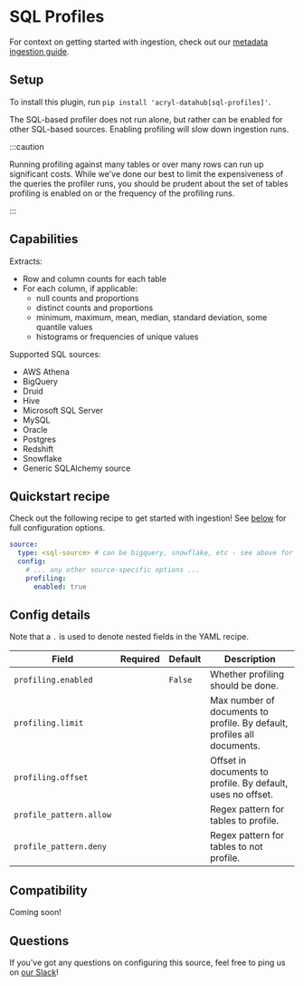 # SQL Profiles

For context on getting started with ingestion, check out our [metadata ingestion guide](../README.md).

## Setup

To install this plugin, run `pip install 'acryl-datahub[sql-profiles]'`.

The SQL-based profiler does not run alone, but rather can be enabled for other SQL-based sources.
Enabling profiling will slow down ingestion runs.

:::caution

Running profiling against many tables or over many rows can run up significant costs.
While we've done our best to limit the expensiveness of the queries the profiler runs, you
should be prudent about the set of tables profiling is enabled on or the frequency
of the profiling runs.

:::

## Capabilities

Extracts:

- Row and column counts for each table
- For each column, if applicable:
  - null counts and proportions
  - distinct counts and proportions
  - minimum, maximum, mean, median, standard deviation, some quantile values
  - histograms or frequencies of unique values

Supported SQL sources:

- AWS Athena
- BigQuery
- Druid
- Hive
- Microsoft SQL Server
- MySQL
- Oracle
- Postgres
- Redshift
- Snowflake
- Generic SQLAlchemy source

## Quickstart recipe

Check out the following recipe to get started with ingestion! See [below](#config-details) for full configuration options.

```yml
source:
  type: <sql-source> # can be bigquery, snowflake, etc - see above for the list
  config:
    # ... any other source-specific options ...
    profiling:
      enabled: true
```

## Config details

Note that a `.` is used to denote nested fields in the YAML recipe.

| Field                   | Required | Default | Description                                                             |
| ----------------------- | -------- | ------- | ----------------------------------------------------------------------- |
| `profiling.enabled`     |          | `False` | Whether profiling should be done.                                       |
| `profiling.limit`       |          |         | Max number of documents to profile. By default, profiles all documents. |
| `profiling.offset`      |          |         | Offset in documents to profile. By default, uses no offset.             |
| `profile_pattern.allow` |          |         | Regex pattern for tables to profile.                                    |
| `profile_pattern.deny`  |          |         | Regex pattern for tables to not profile.                                |

## Compatibility

Coming soon!

## Questions

If you've got any questions on configuring this source, feel free to ping us on [our Slack](https://slack.datahubproject.io/)!
